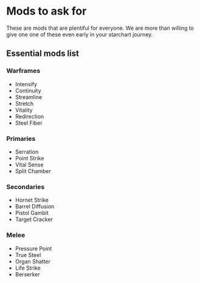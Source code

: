 # Mods to ask for
These are mods that are plentiful for everyone. We are more than willing to give one one of these even early in your starchart journey.

## Essential mods list
### Warframes
- Intensify
- Continuity
- Streamline
- Stretch
- Vitality
- Redirection
- Steel Fiber

### Primaries
- Serration
- Point Strike
- Vital Sense
- Split Chamber

### Secondaries
- Hornet Strike
- Barrel Diffusion
- Pistol Gambit
- Target Cracker

### Melee
- Pressure Point
- True Steel
- Organ Shatter
- Life Strike
- Berserker
